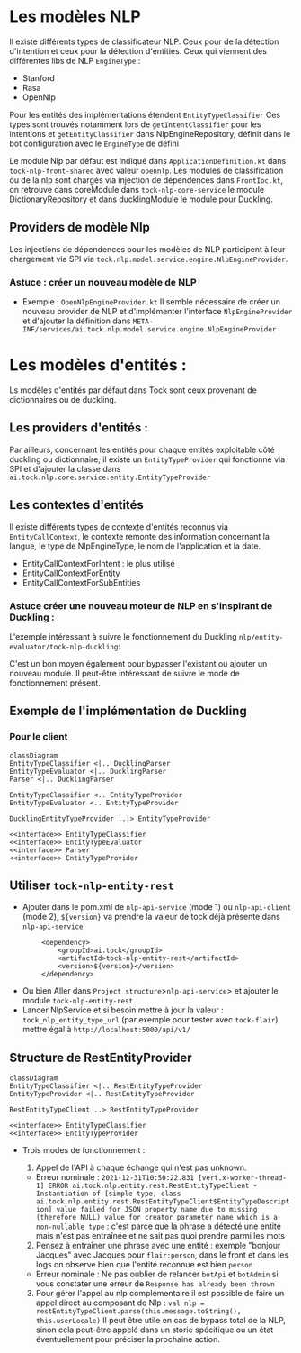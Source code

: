 # Les modèles NLP
Il existe différents types de classificateur NLP.
Ceux pour de la détection d'intention et ceux pour la détection d'entities.
Ceux qui viennent des différentes libs de NLP `EngineType` :
- Stanford
- Rasa
- OpenNlp

Pour les entités des implémentations étendent `EntityTypeClassifier`
Ces types sont trouvés notamment lors de `getIntentClassifier` pour les intentions et `getEntityClassifier` dans NlpEngineRepository, définit dans le bot configuration avec le `EngineType` de défini

Le module Nlp par défaut est indiqué dans `ApplicationDefinition.kt` dans `tock-nlp-front-shared` avec valeur `opennlp`.
Les modules de classification ou de la nlp sont chargés via injection de dépendences dans `FrontIoc.kt`, on retrouve dans coreModule dans `tock-nlp-core-service` le module DictionaryRepository et dans ducklingModule le module pour Duckling.

## Providers de modèle Nlp
Les injections de dépendences pour les modèles de NLP participent à leur chargement via SPI via `tock.nlp.model.service.engine.NlpEngineProvider`.

### Astuce : créer un nouveau modèle de NLP
- Exemple : `OpenNlpEngineProvider.kt`
Il semble nécessaire de créer un nouveau provider de NLP et d'implémenter l'interface `NlpEngineProvider` et d'ajouter la définition dans `META-INF/services/ai.tock.nlp.model.service.engine.NlpEngineProvider`

# Les modèles d'entités :
Ls modèles d'entités par défaut dans Tock sont ceux provenant de dictionnaires ou de duckling.

## Les providers d'entités :
Par ailleurs, concernant les entités pour chaque entités exploitable côté duckling ou dictionnaire, il existe un `EntityTypeProvider` qui fonctionne via SPI et d'ajouter la classe dans `ai.tock.nlp.core.service.entity.EntityTypeProvider`

## Les contextes d'entités
Il existe différents types de contexte d'entités reconnus via `EntityCallContext`, le contexte remonte des information concernant la langue, le type de NlpEngineType, le nom de l'application et la date.
- EntityCallContextForIntent : le plus utilisé
- EntityCallContextForEntity
- EntityCallContextForSubEntities

### Astuce créer une nouveau moteur de NLP en s'inspirant de Duckling : 
L'exemple intéressant à suivre le fonctionnement du Duckling `nlp/entity-evaluator/tock-nlp-duckling`:

C'est un bon moyen également pour bypasser l'existant ou ajouter un nouveau module. Il peut-être intéressant de suivre le mode de fonctionnement présent.

## Exemple de l'implémentation de Duckling
### Pour le client
```mermaid
classDiagram
EntityTypeClassifier <|.. DucklingParser
EntityTypeEvaluator <|.. DucklingParser
Parser <|.. DucklingParser

EntityTypeClassifier <.. EntityTypeProvider
EntityTypeEvaluator <.. EntityTypeProvider

DucklingEntityTypeProvider ..|> EntityTypeProvider

<<interface>> EntityTypeClassifier
<<interface>> EntityTypeEvaluator
<<interface>> Parser
<<interface>> EntityTypeProvider
```
## Utiliser `tock-nlp-entity-rest`
- Ajouter dans le pom.xml de `nlp-api-service` (mode 1) ou `nlp-api-client` (mode 2), `${version}` va prendre la valeur de tock déjà présente dans `nlp-api-service`
```
        <dependency>
            <groupId>ai.tock</groupId>
            <artifactId>tock-nlp-entity-rest</artifactId>
            <version>${version}</version>
        </dependency>
```
- Ou bien Aller dans `Project structure`>`nlp-api-service`> et ajouter le module `tock-nlp-entity-rest`
- Lancer NlpService et si besoin mettre à jour la valeur : `tock_nlp_entity_type_url` (par exemple pour tester avec `tock-flair`) mettre égal à  `http://localhost:5000/api/v1/`

## Structure de RestEntityProvider
```mermaid
classDiagram
EntityTypeClassifier <|.. RestEntityTypeProvider
EntityTypeProvider <|.. RestEntityTypeProvider

RestEntityTypeClient ..> RestEntityTypeProvider

<<interface>> EntityTypeClassifier
<<interface>> EntityTypeProvider
```

- Trois modes de fonctionnement : 

    1. Appel de l'API à chaque échange qui n'est pas unknown.
    - Erreur nominale :
    `2021-12-31T10:50:22.831 [vert.x-worker-thread-1] ERROR ai.tock.nlp.entity.rest.RestEntityTypeClient - Instantiation of [simple type, class ai.tock.nlp.entity.rest.RestEntityTypeClient$EntityTypeDescription] value failed for JSON property name due to missing (therefore NULL) value for creator parameter name which is a non-nullable type` : c'est parce que la phrase a détecté une entité mais n'est pas entraînée et ne sait pas quoi prendre parmi les mots

    2. Pensez à entraîner une phrase avec une entité : exemple "bonjour Jacques" avec Jacques pour `flair:person`, dans le front et dans les logs on observe bien que l'entité reconnue est bien `person`
    - Erreur nominale :
    Ne pas oublier de relancer `botApi` et `botAdmin` si vous constater une erreur de `Response has already been thrown`

    3. Pour gérer l'appel au nlp complémentaire il est possible de faire un appel direct au composant de Nlp :
       `val nlp = restEntityTypeClient.parse(this.message.toString(), this.userLocale)`
       Il peut être utile en cas de bypass total de la NLP, sinon cela peut-être appelé dans un storie spécifique ou un état éventuellement pour préciser la prochaine action.